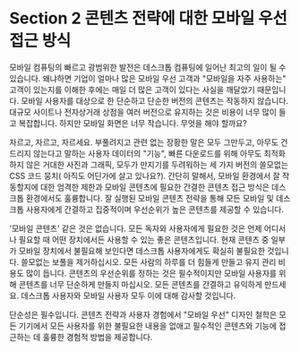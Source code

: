 # Section 2 콘텐츠 전략에 대한 모바일 우선 접근 방식

모바일 컴퓨팅의 빠르고 광범위한 발전은 데스크톱 컴퓨팅에 일어난 최고의 일이 될 수 있습니다. 왜냐하면 기업이 얼마나 많은 모바일 우선 고객과 "모바일을 자주 사용하는" 고객이 있는지를 이해한 후에는 매일 더 많은 고객이 있다는 사실을 깨달았기 때문입니다. 모바일 사용자를 대상으로 한 단순하고 단순한 버전의 콘텐츠는 작동하지 않습니다. 대규모 사이트나 전자상거래 상점을 여러 버전으로 유지하는 것은 비용이 너무 많이 들고 복잡합니다. 하지만 모바일 화면은 너무 작습니다. 무엇을 해야 할까요?

자르고, 자르고, 자르세요. 부풀려지고 관련 없는 장황한 말은 모두 그만두고, 아무도 건드리지 않는다고 말하는 사용자 데이터의 "기능", 빠른 다운로드를 위해 아무도 최적화하지 않은 거대한 사진과 그래픽, 모두가 만지기를 두려워하는 세 가지 버전의 쓸모없는 CSS 코드 뭉치( 아직도 어딘가에 살고 있나요?). 간단히 말해서, 모바일 환경에서 잘 작동할지에 대한 엄격한 제한과 모바일 콘텐츠에 필요한 간결한 콘텐츠 접근 방식은 데스크톱 환경에서도 훌륭합니다. 잘 실행된 모바일 콘텐츠 전략을 통해 모든 모바일 및 데스크톱 사용자에게 간결하고 집중적이며 우선순위가 높은 콘텐츠를 제공할 수 있습니다.

'모바일 콘텐츠' 같은 것은 없습니다. 모든 독자와 사용자에게 필요한 것은 언제 어디서나 필요할 때 어떤 장치에서든 사용할 수 있는 좋은 콘텐츠입니다. 현재 콘텐츠 중 일부가 모바일 장치에서 불필요해 보인다면 데스크톱 사용자에게도 확실히 불필요한 것입니다. 쓸모없는 보풀을 제거하십시오. 모든 사람의 하루를 더 힘들게 만들고 유지 관리 비용도 많이 듭니다. 콘텐츠의 우선순위를 정하는 것은 필수적이지만 모바일 사용자를 위해 콘텐츠를 너무 단순하게 만들지 마십시오. 모든 콘텐츠를 간결하고 유익하게 만드세요. 데스크톱 사용자와 모바일 사용자 모두 이에 대해 감사할 것입니다.

단순성은 필수입니다. 콘텐츠 전략과 사용자 경험에서 "모바일 우선" 디자인 철학은 모든 기기에서 모든 사용자를 위한 불필요한 내용을 없애고 필수적인 콘텐츠와 기능에 접근하는 데 훌륭한 경험적 방법을 제공합니다.
